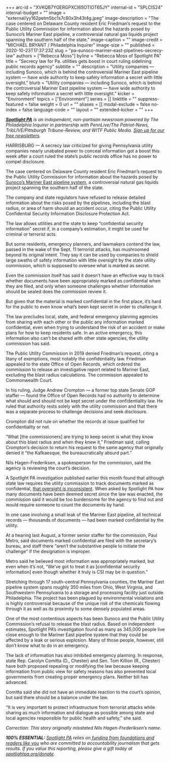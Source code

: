 +++
arc-id = "XVKQB7YGERGPXCI65OTIOT65JY"
internal-id = "SPLCIS24"
internal-budget = ""
image = "external/yy162petm5bc1s7c80x3h43t4g.jpeg"
image-description = "The case centered on Delaware County resident Eric Friedman’s request to the Public Utility Commission for information about the hazards posed by Sunoco’s Mariner East pipeline, a controversial natural gas liquids project spanning the southern half of the state."
image-caption = ""
image-credit = "MICHAEL BRYANT / Philadelphia Inquirer"
image-size = ""
published = 2020-10-23T17:37:23Z
slug = "pa-sunoco-mariner-east-pipelines-secrecy-law"
authors = ["Rebecca Moss"]
byline = "Rebecca Moss of Spotlight PA"
title = "Secrecy law for Pa. utilities gets boost in court ruling sidelining public records agency"
subtitle = ""
description = "Utility companies — including Sunoco, which is behind the controversial Mariner East pipeline system — have wide authority to keep safety information a secret with little oversight."
blurb = "Utility companies — including Sunoco, which is behind the controversial Mariner East pipeline system — have wide authority to keep safety information a secret with little oversight."
kicker = "Environment"
topics = ["Environment"]
series = []
linktitle = ""
suppress-featured = false
weight = 0
url = ""
aliases = []
modal-exclude = false
no-index = false
language-code = ""
layout = ""
extended-kicker = ""
+++

<a href="https://lesspage.com/"><i><b>Spotlight PA</b></i></a><i> is an independent, non-partisan newsroom powered by The Philadelphia Inquirer in partnership with PennLive/The Patriot-News, TribLIVE/Pittsburgh Tribune-Review, and WITF Public Media. </i><a href="https://lesspage.com/newsletters"><i>Sign up for our free newsletters</i></a><i>.</i>

HARRISBURG — A secrecy law criticized for giving Pennsylvania utility companies nearly unabated power to conceal information got a boost this week after a court ruled the state’s public records office has no power to compel disclosure.

The case centered on Delaware County resident Eric Friedman’s request to the Public Utility Commission for information about the hazards posed by <a href="https://lesspage.com/news/2020/10/pa-mariner-east-pipeline-accident-emergency-plans-investigation/" target=_blank>Sunoco’s Mariner East pipeline system</a>, a controversial natural gas liquids project spanning the southern half of the state.

The company and state regulators have refused to release detailed information about the risks posed by the pipelines, including the blast radius, or area of harm should an accident occur, citing the Public Utility Confidential Security Information Disclosure Protection Act.

The law allows utilities and the state to keep “confidential security information” secret if, in a company’s estimation, it might be used for criminal or terrorist acts.

But some residents, emergency planners, and lawmakers contend the law, passed in the wake of the Sept. 11 terrorist attacks, has mushroomed beyond its original intent. They say it can be used by companies to shield large swaths of safety information with little oversight by the state utility commission, which is supposed to oversee what is marked as secret.

Even the commission itself has said it doesn’t have an effective way to track whether documents have been appropriately marked as confidential when they are filed, and only when someone challenges whether information should be sealed does the commission review it.

<script src="https://lesspage.com/embed.js" async></script><div data-spl-embed-version="1" data-spl-src="https://lesspage.com/embeds/newsletter/"></div>

But given that the material is marked confidential in the first place, it’s hard for the public to even know what’s been kept secret in order to challenge it.

The law precludes local, state, and federal emergency planning agencies from sharing with each other or the public any information marked confidential, even when trying to understand the risk of an accident or make plans for how to keep residents safe. In an active emergency, this information also can’t be shared with other state agencies, the utility commission has said.

The Public Utility Commission in 2019 denied Friedman’s request, citing a litany of exemptions, most notably the confidentiality law. Friedman appealed to the state Office of Open Records, which ordered the commission to release an investigative report related to Mariner East, excluding the blast radius calculations. The commission appealed to Commonwealth Court.

In his ruling, Judge Andrew Crompton — a former top state Senate GOP staffer — found the Office of Open Records had no authority to determine what should and should not be kept secret under the confidentiality law. He ruled that authority rests solely with the utility commission and that there was a separate process to challenge decisions and seek disclosure.

Crompton did not rule on whether the records at issue qualified for confidentiality or not.

“What [the commissioners] are trying to keep secret is what they know about this blast radius and when they knew it,” Friedman said, calling Crompton’s decision to return his request to the same agency that originally denied it “the Kafkaesque, the bureaucratically absurd part.”

Nils Hagen-Frederiksen, a spokesperson for the commission, said the agency is reviewing the court’s decision.

A Spotlight PA investigation published earlier this month found that although state law requires the utility commission to track documents marked as confidential, <a href="https://lesspage.com/news/2020/10/pa-mariner-east-pipeline-accident-emergency-plans-investigation/">that oversight is inconsistent</a>. When asked by Spotlight PA how many documents have been deemed secret since the law was enacted, the commission said it would be too burdensome for the agency to find out and would require someone to count the documents by hand.

In one case involving a small leak of the Mariner East pipeline, all technical records — thousands of documents — had been marked confidential by the utility.

At a hearing last August, a former senior staffer for the commission, Paul Metro, said documents marked confidential are filed with the secretary’s bureau, and staff there “aren’t the substantive people to initiate the challenge” if the designation is improper.

Metro said he believed most information was appropriately marked, but even when it’s not, “We’ve got to treat it as [confidential security information] even though whether it truly is CSI may be in question.”

<script src="https://lesspage.com/embed.js" async></script><div data-spl-embed-version="1" data-spl-src="https://lesspage.com/embeds/donate/?teaser_text=Spotlight%20PA%20provides%20essential%2C%20public-service%20journalism%20thanks%20to%20readers%20like%20you.%20Help%20us%20continue%20that%20work."></div>

Stretching through 17 south-central Pennsylvania counties, the Mariner East pipeline system spans roughly 350 miles from Ohio, West Virginia, and Southwestern Pennsylvania to a storage and processing facility just outside Philadelphia. The project has been plagued by environmental violations and is highly controversial because of the unique risk of the chemicals flowing through it as well as its proximity to some densely populated areas.

One of the most contentious aspects has been Sunoco and the Public Utility Commission’s refusal to release the blast radius. Based on independent estimates, Spotlight PA’s investigation found as many as 345,000 people live close enough to the Mariner East pipeline system that they could be affected by a leak or serious explosion. Many of those people, however, still don’t know what to do in an emergency.

The lack of information has also inhibited emergency planning. In response, state Rep. Carolyn Comitta (D., Chester) and Sen. Tom Killion (R., Chester) have both proposed repealing or modifying the law because keeping information from public view for safety reasons has also prevented local governments from creating proper emergency plans. Neither bill has advanced.

Comitta said she did not have an immediate reaction to the court’s opinion, but said there should be a balance under the law.

“It is very important to protect infrastructure from terrorist attacks while sharing as much information and dialogue as possible among state and local agencies responsible for public health and safety,” she said.

<i>Correction: This story originally misstated Nils Hagen-Frederiksen’s name.</i>

<i><b>100% ESSENTIAL:</b></i><i> </i><a href="https://lesspage.com/"><i>Spotlight PA</i></a><i> relies on</i><a href="https://lesspage.com/support"><i> funding from foundations and readers like you</i></a><i> who are committed to accountability journalism that gets results. If you value this reporting, please give a gift today at </i><a href="http://spotlightpa.org/donate"><i>spotlightpa.org/donate</i></a><i>.</i>
